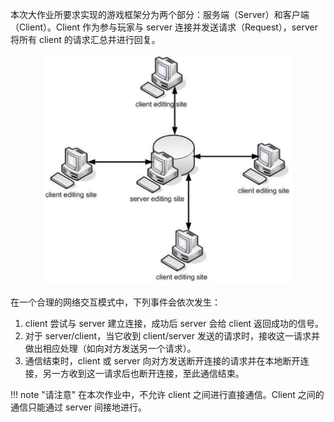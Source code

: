 本次大作业所要求实现的游戏框架分为两个部分：服务端（Server）和客户端（Client）。Client 作为参与玩家与 server 连接并发送请求（Request），server 将所有 client 的请求汇总并进行回复。

<center><img src="/instructions/fig/s-c.png" width="400"></center>

在一个合理的网络交互模式中，下列事件会依次发生：

1. client 尝试与 server 建立连接，成功后 server 会给 client 返回成功的信号。
2. 对于 server/client，当它收到 client/server 发送的请求时，接收这一请求并做出相应处理（如向对方发送另一个请求）。
3. 通信结束时，client 或 server 向对方发送断开连接的请求并在本地断开连接，另一方收到这一请求后也断开连接，至此通信结束。


!!! note "请注意" 
    在本次作业中，不允许 client 之间进行直接通信。Client 之间的通信只能通过 server 间接地进行。
